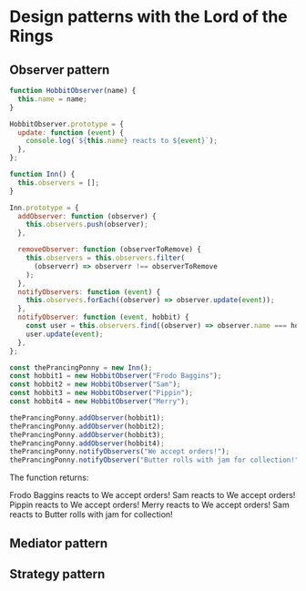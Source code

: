 # Design patterns with the Lord of the Rings
## Observer pattern

```js 
function HobbitObserver(name) {
  this.name = name;
}

HobbitObserver.prototype = {
  update: function (event) {
    console.log(`${this.name} reacts to ${event}`);
  },
};

function Inn() {
  this.observers = [];
}

Inn.prototype = {
  addObserver: function (observer) {
    this.observers.push(observer);
  },

  removeObserver: function (observerToRemove) {
    this.observers = this.observers.filter(
      (observerr) => observerr !== observerToRemove
    );
  },
  notifyObservers: function (event) {
    this.observers.forEach((observer) => observer.update(event));
  },
  notifyObserver: function (event, hobbit) {
    const user = this.observers.find((observer) => observer.name === hobbit);
    user.update(event);
  },
};

const thePrancingPonny = new Inn();
const hobbit1 = new HobbitObserver("Frodo Baggins");
const hobbit2 = new HobbitObserver("Sam");
const hobbit3 = new HobbitObserver("Pippin");
const hobbit4 = new HobbitObserver("Merry");

thePrancingPonny.addObserver(hobbit1);
thePrancingPonny.addObserver(hobbit2);
thePrancingPonny.addObserver(hobbit3);
thePrancingPonny.addObserver(hobbit4);
thePrancingPonny.notifyObservers("We accept orders!");
thePrancingPonny.notifyObserver("Butter rolls with jam for collection!", "Sam");
```

The function returns:

Frodo Baggins reacts to We accept orders!
Sam reacts to We accept orders!
Pippin reacts to We accept orders!
Merry reacts to We accept orders!
Sam reacts to Butter rolls with jam for collection!
## Mediator pattern
## Strategy pattern


